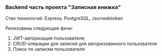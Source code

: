 ### Backend часть проекта "Записная книжка"

Стек технологий: Express, PostgreSQL, Jsonwebtoken

Релизованы следующие фичи:
1) JWT-авторизация пользователя;
2) CRUD-операции для записей для авторизованного пользователя
3) Поиск по записям пользователя

